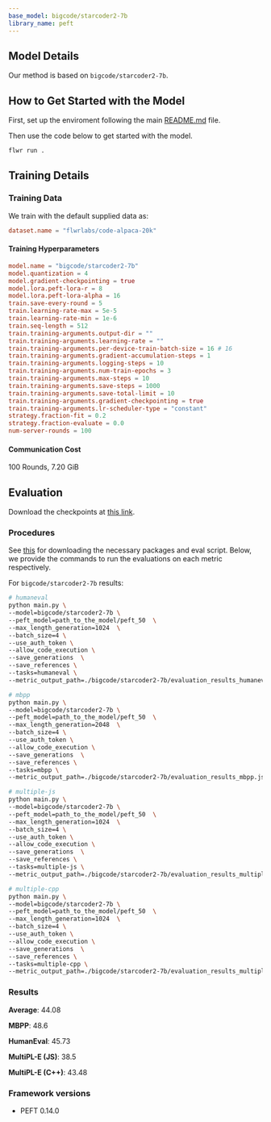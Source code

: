 ```yaml
---
base_model: bigcode/starcoder2-7b
library_name: peft
---
```


## Model Details

Our method is based on `bigcode/starcoder2-7b`.

## How to Get Started with the Model

First, set up the enviroment following the main [README.md](../README.md) file.

Then use the code below to get started with the model.

`flwr run .`

## Training Details

### Training Data

We train with the default supplied data as:

```toml
dataset.name = "flwrlabs/code-alpaca-20k"
```

#### Training Hyperparameters

```toml
model.name = "bigcode/starcoder2-7b"
model.quantization = 4
model.gradient-checkpointing = true
model.lora.peft-lora-r = 8 
model.lora.peft-lora-alpha = 16 
train.save-every-round = 5
train.learning-rate-max = 5e-5
train.learning-rate-min = 1e-6
train.seq-length = 512
train.training-arguments.output-dir = ""
train.training-arguments.learning-rate = ""
train.training-arguments.per-device-train-batch-size = 16 # 16
train.training-arguments.gradient-accumulation-steps = 1
train.training-arguments.logging-steps = 10
train.training-arguments.num-train-epochs = 3
train.training-arguments.max-steps = 10
train.training-arguments.save-steps = 1000
train.training-arguments.save-total-limit = 10
train.training-arguments.gradient-checkpointing = true
train.training-arguments.lr-scheduler-type = "constant"
strategy.fraction-fit = 0.2
strategy.fraction-evaluate = 0.0
num-server-rounds = 100 
```

#### Communication Cost

100 Rounds, 7.20 GiB

## Evaluation

<!-- This section describes the evaluation protocols and provides the results. -->
Download the checkpoints at [this link](https://drive.google.com/drive/folders/1hycDYKiJm2kc963OISyerCjV-kcix9Z3?usp=sharing).

### Procedures

See [this](https://github.com/adap/flower/tree/main/benchmarks/flowertune-llm/evaluation/code) for downloading the necessary packages and eval script. Below, we provide the commands to run the evaluations on each metric respectively.

For `bigcode/starcoder2-7b` results:

```bash
# humaneval
python main.py \
--model=bigcode/starcoder2-7b \
--peft_model=path_to_the_model/peft_50  \
--max_length_generation=1024  \
--batch_size=4 \
--use_auth_token \
--allow_code_execution \
--save_generations  \
--save_references \
--tasks=humaneval \
--metric_output_path=./bigcode/starcoder2-7b/evaluation_results_humaneval.json

# mbpp
python main.py \
--model=bigcode/starcoder2-7b \
--peft_model=path_to_the_model/peft_50  \
--max_length_generation=2048  \
--batch_size=4 \
--use_auth_token \
--allow_code_execution \
--save_generations  \
--save_references \
--tasks=mbpp \
--metric_output_path=./bigcode/starcoder2-7b/evaluation_results_mbpp.json

# multiple-js
python main.py \
--model=bigcode/starcoder2-7b \
--peft_model=path_to_the_model/peft_50  \
--max_length_generation=1024  \
--batch_size=4 \
--use_auth_token \
--allow_code_execution \
--save_generations  \
--save_references \
--tasks=multiple-js \
--metric_output_path=./bigcode/starcoder2-7b/evaluation_results_multiple_js.json

# multiple-cpp
python main.py \
--model=bigcode/starcoder2-7b \
--peft_model=path_to_the_model/peft_50  \
--max_length_generation=1024  \
--batch_size=4 \
--use_auth_token \
--allow_code_execution \
--save_generations  \
--save_references \
--tasks=multiple-cpp \
--metric_output_path=./bigcode/starcoder2-7b/evaluation_results_multiple_cpp.json
```

### Results

__Average__: 44.08

__MBPP__: 48.6

__HumanEval__: 45.73

__MultiPL-E (JS)__: 38.5

__MultiPL-E (C++)__: 43.48


### Framework versions

- PEFT 0.14.0